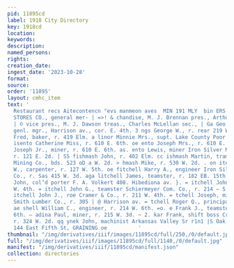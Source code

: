 ```yaml
---
pid: 11895cd
label: 1918 City Directory
key: 1918cd
location: 
keywords: 
description: 
named_persons: 
rights: 
creation_date: 
ingest_date: '2023-10-28'
format: 
source: 
order: '11895'
layout: cmhc_item
text: '                                                                      xchange
  Restaurant recs Aitecontencn "evs manmeon aves  MIN 191 MLY  bin ERS’ CO-OPERATIVE
  STORES CO., general mer- | =>! & chandise, M. J. Brennan pres., Arthur S. Stewart
  | © vice pres., M. J. Dawson treas., Charles McLellan sec., | Ga Geo. F. Hannaum
  genl. mgr., Harrison av., cor. E. 4th. 3 ngs George W., r. rear 219 W. 8th. Po inor
  Fred, baker, r. 419 Elm. a linor Minnie Mrs., supt. Lake County Poor House 419 =
  isento Catherine Miss, r. 610 E. 6th. oe ento Joseph Mrs., r. 610 E. 6th. anf] isento
  Joseph Jr., miner, r. 610 E. 6th. as. ento Lewis, miner Iron Silver Mining Co.,
  r. 121 E. 2d. | SS fishmash John, r. 402 Elm. cc ishmash Martin, trammer Western
  Mining Co., bds. 523 oD a W. 2d. > hmash Mike, r. 530 W. 2d. . on itehell Albert
  W., carpenter, r. 127 W. 5th. oe fitchell Harry A., engineer Iron Silver Mining
  Co., r. Sas 415 W. 3d. aga litchell James, teamster, r. 182 EB. 15th. |} ga” | tchell.
  John, col’d porter F. A. Volkert 408. Hibediona av. }. = itchell John F., r. 211
  W. 4th. = itchell John G., teamster Schiermeyer Com. Co., r. 214 — S W. 6th. | Ss:
  itchell John J., roe Cramer & Co., r. 211 W. 4th. = tchell Joseph, millman 8. L.
  Smith Lumber Co., r. 305 | @ Harrison av. = tchell Roger Q., principal Central School.
  ae shell William C., engineer, r. 214 W. 6th. =o. e Frank J., teamster, r. 304 E.
  6th. — adina Paul, miner, r. 215 W. 3d. ~ 2. kar Frank, shift boss Cramer & Co.,
  r. 324 W. 2d. qq ynek John, machinist Arkansas Valley Sr r1n1 |S Oak. =  QUINN,
  144 East Fifth St, GRAINING oe          '
thumbnail: "/img/derivatives/iiif/images/11895cd/full/250,/0/default.jpg"
full: "/img/derivatives/iiif/images/11895cd/full/1140,/0/default.jpg"
manifest: "/img/derivatives/iiif/11895cd/manifest.json"
collection: directories
---
```

